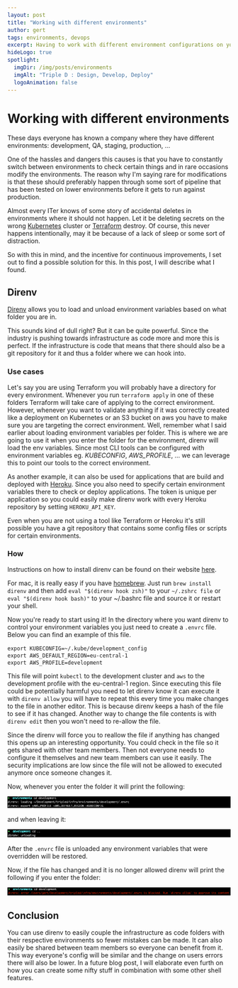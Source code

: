 ```yaml
---
layout: post
title: "Working with different environments"
author: gert
tags: environments, devops
excerpt: Having to work with different environment configurations on your pc can be a hassle and dangerous.
hideLogo: true
spotlight:
  imgDir: /img/posts/environments
  imgAlt: "Triple D : Design, Develop, Deploy"
  logoAnimation: false
---
```

# Working with different environments

These days everyone has known a company where they have different environments: development, QA, staging, production, ... 

One of the hassles and dangers this causes is that you have to constantly switch between environments to check certain things and in rare occasions modify the environments. 
The reason why I'm saying rare for modifications is that these should preferably happen through some sort of pipeline that has been tested on lower environments before it gets to run against production.

Almost every ITer knows of some story of accidental deletes in environments where it should not happen. Let it be deleting secrets on the wrong [Kubernetes](https://kubernetes.io/) cluster or [Terraform](https://www.Terraform.io/) destroy. Of course, this never happens intentionally, may it be because of a lack of sleep or some sort of distraction.

So with this in mind, and the incentive for continuous improvements, I set out to find a possible solution for this. In this post, I will describe what I found.

## Direnv

[Direnv](https://direnv.net/) allows you to load and unload environment variables based on what folder you are in. 

This sounds kind of dull right? But it can be quite powerful. Since the industry is pushing towards infrastructure as code more and more this is perfect. If the infrastructure is code that means that there should also be a git repository for it and thus a folder where we can hook into.

### Use cases

Let's say you are using Terraform you will probably have a directory for every environment.
Whenever you run `terraform apply` in one of these folders Terraform will take care of applying to the correct environment.
However, whenever you want to validate anything if it was correctly created like a deployment on Kubernetes or an S3 bucket on aws you have to make sure you are targeting the correct environment. Well, remember what I said earlier about loading environment variables per folder. This is where we are going to use it when you enter the folder for the environment, direnv will load the env variables.
Since most CLI tools can be configured with environment variables eg. *KUBECONFIG*, *AWS_PROFILE*, ... we can leverage this to point our tools to the correct environment.

As another example, it can also be used for applications that are build and deployed with [Heroku](https://www.heroku.com/). Since you also need to specify certain environment variables there to check or deploy applications. The token is unique per application so you could easily make direnv work with every Heroku repository by setting `HEROKU_API_KEY`.

Even when you are not using a tool like Terraform or Heroku it's still possible you have a git repository that contains some config files or scripts for certain environments.

### How

Instructions on how to install direnv can be found on their website [here](https://direnv.net/docs/installation.html).

For mac, it is really easy if you have [homebrew](https://brew.sh/). Just run `brew install direnv` and then add `eval "$(direnv hook zsh)"` to your `~/.zshrc file` or `eval "$(direnv hook bash)"` to your ~/.bashrc file and source it or restart your shell.

Now you're ready to start using it! In the directory where you want direnv to control your environment variables you just need to create a `.envrc` file. Below you can find an example of this file.

```shell
export KUBECONFIG=~/.kube/development_config
export AWS_DEFAULT_REGION=eu-central-1
export AWS_PROFILE=development
```

This file will point `kubectl` to the development cluster and `aws` to the development profile with the eu-central-1 region. Since executing this file could be potentially harmful you need to let direnv know it can execute it with `direnv allow` you will have to repeat this every time you make changes to the file in another editor. This is because direnv keeps a hash of the file to see if it has changed.
Another way to change the file contents is with `direnv edit` then you won't need to re-allow the file.

Since the direnv will force you to reallow the file if anything has changed this opens up an interesting opportunity. You could check in the file so it gets shared with other team members. Then not everyone needs to configure it themselves and new team members can use it easily. The security implications are low since the file will not be allowed to executed anymore once someone changes it.

Now, whenever you enter the folder it will print the following: 

![entering folder](/img/posts/environments/entering.png)

and when leaving it: 

![leaving folder](/img/posts/environments/leaving.png)

After the `.envrc` file is unloaded any environment variables that were overridden will be restored.

Now, if the file has changed and it is no longer allowed direnv will print the following if you enter the folder:

![blocked](/img/posts/environments/blocked.png)

## Conclusion

You can use direnv to easily couple the infrastructure as code folders with their respective environments so fewer mistakes can be made. It can also easily be shared between team members so everyone can benefit from it.
This way everyone's config will be similar and the change on users errors there will also be lower. In a future blog post, I will elaborate even furth on how you can create some nifty stuff in combination with some other shell features.

